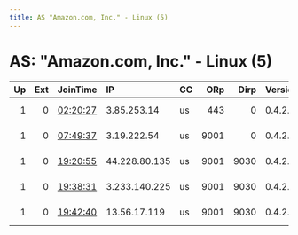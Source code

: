 ```yaml
---
title: AS "Amazon.com, Inc." - Linux (5)
---
```


# AS: "Amazon.com, Inc." - Linux (5)

|   Up |   Ext | JoinTime                                                                                            | IP            | CC   |   ORp |   Dirp | Version   | Contact                      | Nickname          |   eFamMembers |
|-----:|------:|:----------------------------------------------------------------------------------------------------|:--------------|:-----|------:|-------:|:----------|:-----------------------------|:------------------|--------------:|
|    1 |     0 | [02:20:27](https://metrics.torproject.org/rs.html#details/614DAD565D7D779ED90EDDAF18BB99CB5A11AA37) | 3.85.253.14   | us   |   443 |      0 | 0.4.2.5   | contact at ogreshavelayer    | OgresHaveLayers   |             1 |
|    1 |     0 | [07:49:37](https://metrics.torproject.org/rs.html#details/9649FD4B607CE2663D82533775C1F9A3E473EB8A) | 3.19.222.54   | us   |  9001 |      0 | 0.4.2.5   | chshzsh AT protonmail dot    | Zenith            |             1 |
|    1 |     0 | [19:20:55](https://metrics.torproject.org/rs.html#details/3D96774814EF2A706096931B5F7D5AE264E91312) | 44.228.80.135 | us   |  9001 |   9030 | 0.4.2.5   | Mr Ameer &lt;ameerpb@protonm | GoodGuysTorRelay4 |             4 |
|    1 |     0 | [19:38:31](https://metrics.torproject.org/rs.html#details/0FC9BBCD769C617E325A413FDE4A76FE78402F5C) | 3.233.140.225 | us   |  9001 |   9030 | 0.4.2.5   | Mr Ameer &lt;ameerpb@protonm | goodguystorrelay2 |             4 |
|    1 |     0 | [19:42:40](https://metrics.torproject.org/rs.html#details/2D42E981F199224680373B57C3325586EBF7890B) | 13.56.17.119  | us   |  9001 |   9030 | 0.4.2.5   | Mr Ameer &lt;ameerpb@protonm | GoodGuysTorRelay3 |             4 |
